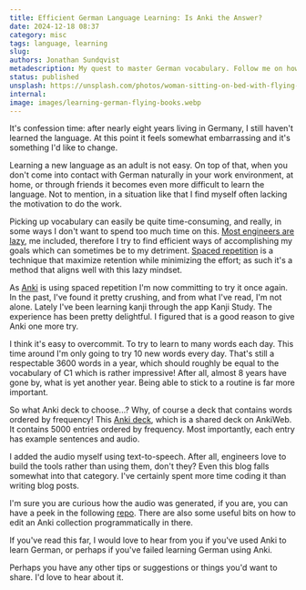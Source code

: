 ```yaml
---
title: Efficient German Language Learning: Is Anki the Answer?
date: 2024-12-18 08:37
category: misc
tags: language, learning
slug:
authors: Jonathan Sundqvist
metadescription: My quest to master German vocabulary. Follow me on how I'm leveraging Anki to overcome years of procrastination.
status: published
unsplash: https://unsplash.com/photos/woman-sitting-on-bed-with-flying-books-yHG6llFLjS0
internal:
image: images/learning-german-flying-books.webp
---
```

It's confession time: after nearly eight years living in Germany, I still haven't learned the language. At this point it feels somewhat embarrassing and it's something I'd like to change.

Learning a new language as an adult is not easy. On top of that, when you don't come into contact with German naturally in your work environment, at home, or through friends it becomes even more difficult to learn the language. Not to mention, in a situation like that I find myself often lacking the motivation to do the work.

Picking up vocabulary can easily be quite time-consuming, and really, in some ways I don't want to spend too much time on this. [Most engineers are lazy](https://www.eetimes.com/most-engineers-are-lazyand-thats-often-a-good-thing/), me included, therefore I try to find efficient ways of accomplishing my goals which can sometimes be to my detriment. [Spaced repetition](https://en.wikipedia.org/wiki/Spaced_repetition) is a technique that maximize retention while minimizing the effort; as such it's a method that aligns well with this lazy mindset.

As [Anki](https://ankiweb.net/) is using spaced repetition I'm now committing to try it once again. In the past, I've found it pretty crushing, and from what I've read, I'm not alone. Lately I've been learning kanji through the app Kanji Study. The experience has been pretty delightful. I figured that is a good reason to give Anki one more try.

I think it's easy to overcommit. To try to learn to many words each day. This time around I'm only going to try 10 new words every day. That's still a respectable 3600 words in a year, which should roughly be equal to the vocabulary of C1 which is rather impressive! After all, almost 8 years have gone by, what is yet another year. Being able to stick to a routine is far more important.

So what Anki deck to choose...? Why, of course a deck that contains words ordered by frequency! This [Anki deck](https://drive.proton.me/urls/E33PMGWMMG#v3V4Rfg9qX3o), which is a shared deck on AnkiWeb. It contains 5000 entries ordered by frequency. Most importantly, each entry has example sentences and audio.

I added the audio myself using text-to-speech. After all, engineers love to build the tools rather than using them, don't they? Even this blog falls somewhat into that category. I've certainly spent more time coding it than writing blog posts.

I'm sure you are curious how the audio was generated, if you are, you can have a peek in the following [repo](https://github.com/jonathan-s/anki-audio). There are also some useful bits on how to edit an Anki collection programmatically in there.

If you've read this far, I would love to hear from you if you've used Anki to learn German, or perhaps if you've failed learning German using Anki.

Perhaps you have any other tips or suggestions or things you'd want to share. I'd love to hear about it.
